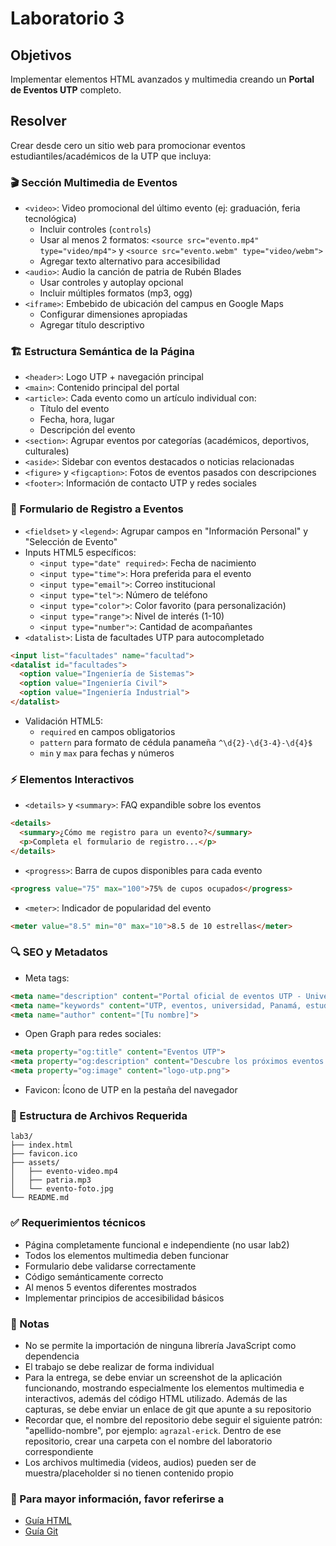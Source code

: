 # Laboratorio 3

## Objetivos
Implementar elementos HTML avanzados y multimedia creando un **Portal de Eventos UTP** completo.

## Resolver
Crear desde cero un sitio web para promocionar eventos estudiantiles/académicos de la UTP que incluya:

### 🎬 Sección Multimedia de Eventos
- `<video>`: Video promocional del último evento (ej: graduación, feria tecnológica)
  - Incluir controles (`controls`)
  - Usar al menos 2 formatos: `<source src="evento.mp4" type="video/mp4">` y `<source src="evento.webm" type="video/webm">`
  - Agregar texto alternativo para accesibilidad
- `<audio>`: Audio la canción de patria de Rubén Blades
  - Usar controles y autoplay opcional
  - Incluir múltiples formatos (mp3, ogg)
- `<iframe>`: Embebido de ubicación del campus en Google Maps
  - Configurar dimensiones apropiadas
  - Agregar título descriptivo

### 🏗️ Estructura Semántica de la Página
- `<header>`: Logo UTP + navegación principal
- `<main>`: Contenido principal del portal
- `<article>`: Cada evento como un artículo individual con:
  - Título del evento
  - Fecha, hora, lugar
  - Descripción del evento
- `<section>`: Agrupar eventos por categorías (académicos, deportivos, culturales)
- `<aside>`: Sidebar con eventos destacados o noticias relacionadas
- `<figure>` y `<figcaption>`: Fotos de eventos pasados con descripciones
- `<footer>`: Información de contacto UTP y redes sociales

### 📅 Formulario de Registro a Eventos
- `<fieldset>` y `<legend>`: Agrupar campos en "Información Personal" y "Selección de Evento"
- Inputs HTML5 específicos:
  - `<input type="date" required>`: Fecha de nacimiento
  - `<input type="time">`: Hora preferida para el evento
  - `<input type="email">`: Correo institucional
  - `<input type="tel">`: Número de teléfono
  - `<input type="color">`: Color favorito (para personalización)
  - `<input type="range">`: Nivel de interés (1-10)
  - `<input type="number">`: Cantidad de acompañantes
- `<datalist>`: Lista de facultades UTP para autocompletado

```html
<input list="facultades" name="facultad">
<datalist id="facultades">
  <option value="Ingeniería de Sistemas">
  <option value="Ingeniería Civil">
  <option value="Ingeniería Industrial">
</datalist>
```

- Validación HTML5:
  - `required` en campos obligatorios
  - `pattern` para formato de cédula panameña `^\d{2}-\d{3-4}-\d{4}$`
  - `min` y `max` para fechas y números

### ⚡ Elementos Interactivos
- `<details>` y `<summary>`: FAQ expandible sobre los eventos

```html
<details>
  <summary>¿Cómo me registro para un evento?</summary>
  <p>Completa el formulario de registro...</p>
</details>
```

- `<progress>`: Barra de cupos disponibles para cada evento

```html
<progress value="75" max="100">75% de cupos ocupados</progress>
```

- `<meter>`: Indicador de popularidad del evento

```html
<meter value="8.5" min="0" max="10">8.5 de 10 estrellas</meter>
```

### 🔍 SEO y Metadatos
- Meta tags:

```html
<meta name="description" content="Portal oficial de eventos UTP - Universidad Tecnológica de Panamá">
<meta name="keywords" content="UTP, eventos, universidad, Panamá, estudiantes">
<meta name="author" content="[Tu nombre]">
```

- Open Graph para redes sociales:

```html
<meta property="og:title" content="Eventos UTP">
<meta property="og:description" content="Descubre los próximos eventos en la UTP">
<meta property="og:image" content="logo-utp.png">
```

- Favicon: Ícono de UTP en la pestaña del navegador

### 📂 Estructura de Archivos Requerida
```
lab3/
├── index.html
├── favicon.ico
├── assets/
│   ├── evento-video.mp4
│   ├── patria.mp3
│   └── evento-foto.jpg
└── README.md
```

### ✅ Requerimientos técnicos
- Página completamente funcional e independiente (no usar lab2)
- Todos los elementos multimedia deben funcionar
- Formulario debe validarse correctamente
- Código semánticamente correcto
- Al menos 5 eventos diferentes mostrados
- Implementar principios de accesibilidad básicos

### 📌 Notas
- No se permite la importación de ninguna librería JavaScript como dependencia
- El trabajo se debe realizar de forma individual
- Para la entrega, se debe enviar un screenshot de la aplicación funcionando, mostrando especialmente los elementos multimedia e interactivos, además del código HTML utilizado. Además de las capturas, se debe enviar un enlace de git que apunte a su repositorio
- Recordar que, el nombre del repositorio debe seguir el siguiente patrón: "apellido-nombre", por ejemplo: `agrazal-erick`. Dentro de ese repositorio, crear una carpeta con el nombre del laboratorio correspondiente
- Los archivos multimedia (videos, audios) pueden ser de muestra/placeholder si no tienen contenido propio

### 🔗 Para mayor información, favor referirse a
- [Guía HTML](https://github.com/ErickAgrazal/agrazal-erick-2025-1GS221/blob/master/docs/01-html/README.md)
- [Guía Git](https://github.com/ErickAgrazal/agrazal-erick-2025-1GS221/blob/master/docs/04-git/README.md)


